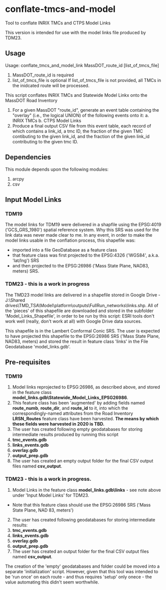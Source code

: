 # conflate-tmcs-and-model

Tool to conflate INRIX TMCs and CTPS Model Links

This version is intended for use with the model links file produced by TDM23.

## Usage
Usage: conflate_tmcs_and_model_link MassDOT_route_id \[list_of_tmcs_file\]
  1. MassDOT_route_id is required
  2. list_of_tmcs_file is optional
If list_of_tmcs_file is not provided, all TMCs in the inidcated route will be processed.

This script conflates INRIX TMCs and Statewide Model Linkx onto the MassDOT Road Inventory
  1. For a given MassDOT "route_id", generate an event table containing the
     "overlay" (i.e., the logical UNION) of the following events onto it:
    a. INRIX TMCs
    b. CTPS Model Links
  2. Produce a final output CSV file from this event table, each record of which
     contains a link_id, a tmc ID, the fraction of the given TMC contibuting
     to the given link_id, and the fraction of the given link_id contributing 
     to the given tmc ID.

## Dependencies
This module depends upon the following modules:
  1. arcpy
  2. csv

## Input Model Links
### TDM19
The model links for TDM19 were delivered in a shapfile using the EPSG:4019 ('GCS_GRS_1980') spatial reference system. 
Why this SRS was used for the link data was never made clear to me.
In any event, in order to make the model links usable in the conflation process, this shapefile was:
* imported into a file GeoDatabase as a feature class
* that feature class was first projected to the EPSG:4326 ('WGS84', a.k.a. 'lat/lng') SRS
* and then projected to the EPSG:26986 ('Mass State Plane, NAD83, meters) SRS.

### TDM23 - this is a work in progress
The TMD23 model links are delivered in a shapefile stored in Google Drive - J:\Shared drives\TMD_TSA\Model\platform\outputs\FullRun\_networks\links.shp.
All of the 'pieces' of this shapefile are downloaded and stored in the subfolder 'Model_Links_Shapefile', in order to be run by this script: ESRI tools
don't work well (really, don't work at all) with Google Drive data sources.

This shapefile is in the Lambert Conformal Conic SRS. The user is expected to have projected this shapefile to
the EPSG:26986 SRS ('Mass State Plane, NAD83, meters) and stored the result in feature class 'links' in the File Geodatabase 'model_links.gdb'.

## Pre-requisites
### TDM19
1. Model links reprojected to EPSG:26986, as described above, and stored in the feature class __model_links.gdb\Statewide_Model_Links_EPSG26986__.
2. This feature class has been 'augmented' by adding fields named __route\_numb__, __route\_dir__, and __route\_id__ to it, into which the
   correspondingly-named attributes from the Road Inventory __LRSN_Routes__ feature class have been harvested. __The means by which these fields were harvested in 2020 is TBD.__
3. The user has created following empty geodatabases for storing intermediate results produced by running this script
  1. __tmc_events.gdb__
  2. __links_events.gdb__
  3. __overlay.gdb__
  4. __output_prep.gdb__
4. The user has created an empty output folder for the final CSV output files named __csv_output__.

### TDM23 - this is a work in progress.
1. Model Links in the feature class __model_links.gdb\links__ - see note above under 'Input Model Links' for TDM23.
  * Note that this feature class should use the EPSG:26986 SRS ('Mass State Plane, NAD 83, meters')
2. The user has created following geodatabases for storing intermediate results:
  1. __tmc_events.gdb__
  2. __links_events.gdb__
  3. __overlay.gdb__ 
  4. __output_prep.gdb__
3. The user has created an output folder for the final CSV output files named __csv_output__.
  
The creation of the 'empty' geodatabases and folder could be moved into a separate 'initialization' script.
However, given that this tool was intended to be 'run once' on each route - and thus requires 'setup' only onece - the value automating this didn't seem worthwhile.